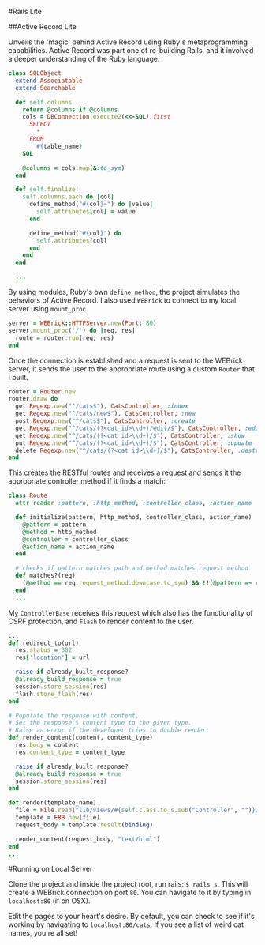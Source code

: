 #Rails Lite

##Active Record Lite

Unveils the 'magic' behind Active Record using Ruby's metaprogramming capabilities. Active Record was part one of re-building Rails, and it involved a deeper understanding of the Ruby language.

````ruby
class SQLObject
  extend Associatable
  extend Searchable

  def self.columns
    return @columns if @columns
    cols = DBConnection.execute2(<<-SQL).first
      SELECT
        *
      FROM
        #{table_name}
    SQL

    @columns = cols.map(&:to_sym)
  end

  def self.finalize!
    self.columns.each do |col|
      define_method("#{col}=") do |value|
        self.attributes[col] = value
      end

      define_method("#{col}") do
        self.attributes[col]
      end
    end
  end

  ...
````

By using modules, Ruby's own `define_method`, the project simulates the behaviors of Active Record. I also used `WEBrick` to connect to my local server using `mount_proc`.

````ruby
server = WEBrick::HTTPServer.new(Port: 80)
server.mount_proc('/') do |req, res|
  route = router.run(req, res)
end
````

Once the connection is established and a request is sent to the WEBrick server, it sends the user to the appropriate route using a custom `Router` that I built.

````ruby
router = Router.new
router.draw do
  get Regexp.new("^/cats$"), CatsController, :index
  get Regexp.new("^/cats/new$"), CatsController, :new
  post Regexp.new("^/cats$"), CatsController, :create
  get Regexp.new("^/cats/(?<cat_id>\\d+)/edit/$"), CatsController, :edit
  get Regexp.new("^/cats/(?<cat_id>\\d+)/$"), CatsController, :show
  put Regexp.new("^/cats/(?<cat_id>\\d+)/$"), CatsController, :update
  delete Regexp.new("^/cats/(?<cat_id>\\d+)/$"), CatsController, :destroy
end
````

This creates the RESTful routes and receives a request and sends it the appropriate controller method if it finds a match:

````ruby
class Route
  attr_reader :pattern, :http_method, :controller_class, :action_name

  def initialize(pattern, http_method, controller_class, action_name)
    @pattern = pattern
    @method = http_method
    @controller = controller_class
    @action_name = action_name
  end

  # checks if pattern matches path and method matches request method
  def matches?(req)
    (@method == req.request_method.downcase.to_sym) && !!(@pattern =~ req.path)
  end
  ...
````

My `ControllerBase` receives this request which also has the functionality of CSRF protection, and `Flash` to render content to the user.

````ruby
...
def redirect_to(url)
  res.status = 302
  res['location'] = url

  raise if already_built_response?
  @already_build_response = true
  session.store_session(res)
  flash.store_flash(res)
end

# Populate the response with content.
# Set the response's content type to the given type.
# Raise an error if the developer tries to double render.
def render_content(content, content_type)
  res.body = content
  res.content_type = content_type

  raise if already_built_response?
  @already_build_response = true
  session.store_session(res)
end

def render(template_name)
  file = File.read("lib/views/#{self.class.to_s.sub("Controller", "")}/#{template_name}.html.erb")
  template = ERB.new(file)
  request_body = template.result(binding)

  render_content(request_body, "text/html")
end
...
````

#Running on Local Server

Clone the project and inside the project root, run rails: `$ rails s`. This will create a WEBrick connection on port `80`. You can navigate to it by typing in `localhost:80` (if on OSX).

Edit the pages to your heart's desire. By default, you can check to see if it's working by navigating to `localhost:80/cats`. If you see a list of weird cat names, you're all set!
